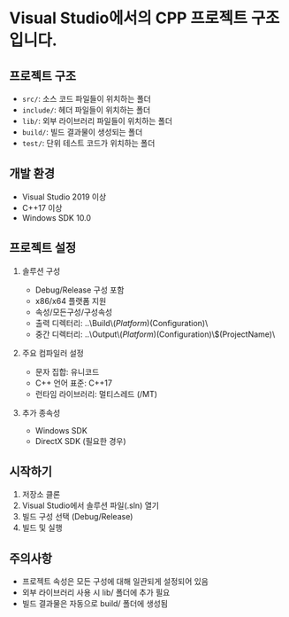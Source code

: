 # Visual Studio에서의 CPP 프로젝트 구조입니다.

## 프로젝트 구조
- `src/`: 소스 코드 파일들이 위치하는 폴더
- `include/`: 헤더 파일들이 위치하는 폴더
- `lib/`: 외부 라이브러리 파일들이 위치하는 폴더
- `build/`: 빌드 결과물이 생성되는 폴더
- `test/`: 단위 테스트 코드가 위치하는 폴더

## 개발 환경
- Visual Studio 2019 이상
- C++17 이상
- Windows SDK 10.0

## 프로젝트 설정
1. 솔루션 구성
   - Debug/Release 구성 포함
   - x86/x64 플랫폼 지원
   - 속성/모든구성/구성속성
   - 출력 디렉터리: ..\Build\\$(Platform)$(Configuration)\\
   - 중간 디렉터리: ..\Output\\$(Platform)$(Configuration)\\$(ProjectName)\\
2. 주요 컴파일러 설정
   - 문자 집합: 유니코드
   - C++ 언어 표준: C++17
   - 런타임 라이브러리: 멀티스레드 (/MT)

3. 추가 종속성
   - Windows SDK
   - DirectX SDK (필요한 경우)

## 시작하기
1. 저장소 클론
2. Visual Studio에서 솔루션 파일(.sln) 열기
3. 빌드 구성 선택 (Debug/Release)
4. 빌드 및 실행

## 주의사항
- 프로젝트 속성은 모든 구성에 대해 일관되게 설정되어 있음
- 외부 라이브러리 사용 시 lib/ 폴더에 추가 필요
- 빌드 결과물은 자동으로 build/ 폴더에 생성됨
